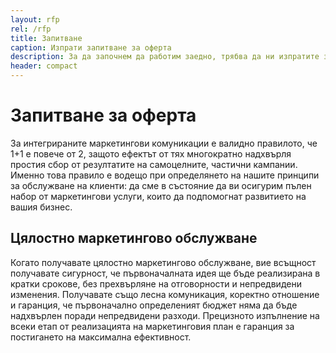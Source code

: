 ```yaml
---
layout: rfp
rel: /rfp
title: Запитване
caption: Изпрати запитване за оферта
description: За да започнем да работим заедно, трябва да ни изпратите запитване, в което сте посочили необходимата ни информация.
header: compact
---
```

# Запитване за оферта
За интегрираните маркетингови комуникации е валидно правилото, че 1+1 е повече от 2, защото ефектът от тях многократно надхвърля простия сбор от резултатите на самоцелните, частични кампании. Именно това правило е водещо при определянето на нашите принципи за обслужване на клиенти: да сме в състояние да ви осигурим пълен набор от маркетингови услуги, които да подпомогнат развитието на вашия бизнес.

## Цялостно маркетингово обслужване
Когато получавате цялостно маркетингово обслужване, вие всъщност получавате сигурност, че първоначалната идея ще бъде реализирана в кратки срокове, без прехвърляне на отговорности и непредвидени изменения. Получавате също лесна комуникация, коректно отношение и гаранция, че първоначално определеният бюджет няма да бъде надхвърлен поради непредвидени разходи. 
Прецизното изпълнение на всеки етап от реализацията на маркетинговия план е гаранция за постигането на максимална ефективност.
